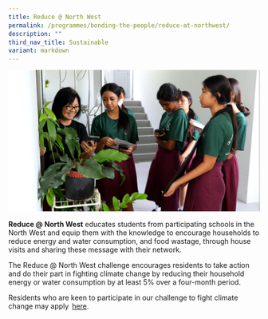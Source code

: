 ```yaml
---
title: Reduce @ North West
permalink: /programmes/bonding-the-people/reduce-at-northwest/
description: ""
third_nav_title: Sustainable
variant: markdown
---
```

![](/images/Programmes/Green%20Living/Reduce___NW.jpg)

**Reduce @ North West** educates students from participating schools in the North West and equip them with the knowledge to encourage households to reduce energy and water consumption, and food wastage, through house visits and sharing these message with their network.

The Reduce @ North West challenge encourages residents to take action and do their part in fighting climate change by reducing their household energy or water consumption by at least 5% over a four-month period. 

Residents who are keen to participate in our challenge to fight climate change may apply  [here](https://go.gov.sg/reduce-sign-up).